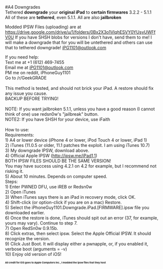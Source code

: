 #A4 Downgrades
<br />
Tethered <b>downgrade</b> your <b>original iPad</b> to <b>certain firmwares</b> 3.2.2 - 5.1.1<br />
All of these are <b>tethered</b>, even 5.1.1. All are also <b>jailbroken</b><br />
 
 Modded IPSW Files (uploading) are at https://drive.google.com/drive/u/1/folders/0Bx2X3o1VIqhESVY0YUsyUWFfV0U
 If you have SHSH blobs for versions I don't have, send them to me! I will make a downgrade that for you will be untethered and others can use that to tethered downgrade! iPG1101@outlook.com
 
 If you need help:<br />
    Text me at +1 (612) 469-7455<br />
    Email me at iPG1101@outlook.com<br />
    PM me on reddit, iPhoneGuy1101<br />
    Go to /r/GeekGRADE<br />
 <br />
 This method is tested, and should not brick your iPad. A restore should fix any issue you cause.<br />
 BACKUP BEFORE TRYING!<br />
 <br />
 NOTE: If you want jailbroken 5.1.1, unless you have a good reason (I cannot think of one) use redsn0w's "jailbreak" button.<br />
 NOTE2: If you have SHSH for your device, use iFaith<br />
 <br />
How to use:<br />
  Requirements:<br />
       1) A4 or lower device (iPhone 4 or lower, iPod Touch 4 or lower, iPad 1)<br />
       2) iTunes (11.0.5 or older, 11.1 patches the exploit. I am using iTunes 10.7)<br />
       3) My downgrade IPSW, download above.<br />
       4) Official Apple IPSW (http://ipsw.me/iPad1,1)<br />
          BOTH IPSW FILES SHOULD BE THE SAME VERSION!<br />
          You may have success using 4.2.1 on 4.2 for example, but I recommend not risking it.<br />
       5) About 10 minutes. Depends on computer speed.<br />
  Steps:<br />
       1) Enter PWNED DFU, use iREB or Redsn0w<br />
       2) Open iTunes<br />
       3) When iTunes says there is an iPad in recovery mode, click OK.<br />
       4) Shift-click (or option-click if you are on a mac) Restore.<br />
       5) Select the iPhoneGuy1101.Downgrade.iPad.[FIRMWARE].ipsw file you downloaded earlier.<br />
       6) Once the restore is done, iTunes should spit out an error (37, for example, yours may vary). Continue to step 7.<br />
       7) Open RedSn0w 0.9.15b.<br />
       8) Click extras, then select ipsw. Select the Apple Official IPSW. It should recognize the version.<br />
       9) Click Just Boot. It will display either a pwnapple, or, if you enabled it, verbose boot (arguments = -v)<br />
       10) Enjoy old version of iOS!<br />

<b style='font-size: 8px'>All credit for iOS goes to Apple Computers Inc., I modded the ipsw files that they host</b>
